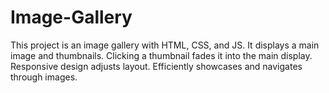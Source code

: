# Image-Gallery
This project is an image gallery with HTML, CSS, and JS. It displays a main image and thumbnails. Clicking a thumbnail fades it into the main display. Responsive design adjusts layout. Efficiently showcases and navigates through images.
